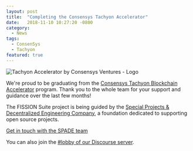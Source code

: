 ```yaml
---
layout: post
title:  "Completing the Consensys Tachyon Accelerator"
date:   2018-11-10 10:27:20 -0800
category:
  - News
tags:
  - ConsenSys
  - Tachyon
featured: true
---
```

<img alt="Tachyon Accelerator by Consensys Ventures - Logo" src="/assets/images/tachyon.png" />

We're proud to be graduating from the <a href="https://tachyoncv.vc/">Consensys Tachyon Blockchain Accelerator</a> program. Thank you to the whole team for your support and guidance over the last few months!

The FISSION Suite project is being guided by the <a href="https://spade.builders">Special Projects & Decentralized Engineering Company</a>, a foundation dedicated to supporting open source projects.

<a href="mailto:hello@spade.builders" class="btn btn-purple">Get in touch with the SPADE team</a>
<!-- more -->

You can also join the [#lobby of our Discourse server](https://discord.gg/daDMAjE).


